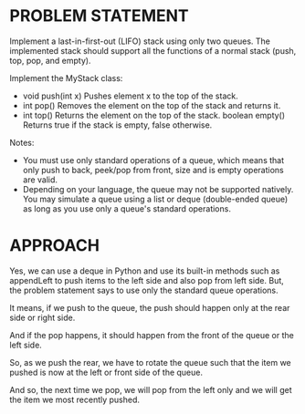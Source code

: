 # PROBLEM STATEMENT

Implement a last-in-first-out (LIFO) stack using only two queues. The implemented stack should support all the functions of a normal stack (push, top, pop, and empty).

Implement the MyStack class:

 - void push(int x) Pushes element x to the top of the stack.
 - int pop() Removes the element on the top of the stack and returns it.
 - int top() Returns the element on the top of the stack.
boolean empty() Returns true if the stack is empty, false otherwise.

Notes:

 - You must use only standard operations of a queue, which means that only push to back, peek/pop from front, size and is empty operations are valid.
 - Depending on your language, the queue may not be supported natively. You may simulate a queue using a list or deque (double-ended queue) as long as you use only a queue's standard operations.


# APPROACH

Yes, we can use a deque in Python and use its built-in methods such as appendLeft to push items to the left side and also pop from left side. But, the problem statement says to use only the standard queue operations.

It means, if we push to the queue, the push should happen only at the rear side or right side.

And if the pop happens, it should happen from the front of the queue or the left side.

So, as we push the rear, we have to rotate the queue such that the item we pushed is now at the left or front side of the queue. 

And so, the next time we pop, we will pop from the left only and we will get the item we most recently pushed.
